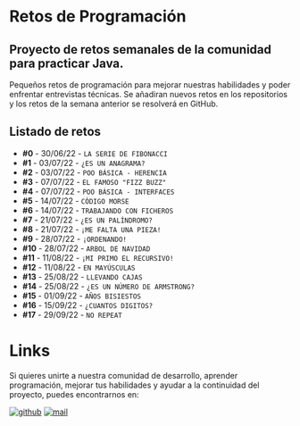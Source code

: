 # Retos de Programación

## Proyecto de retos semanales de la comunidad para practicar Java.

Pequeños retos de programación para mejorar nuestras habilidades y poder enfrentar entrevistas técnicas. Se añadiran nuevos retos en los repositorios y los retos de la semana anterior se resolverá en GitHub.

## Listado de retos

* **#0**  - 30/06/22 - `LA SERIE DE FIBONACCI`
* **#1**  - 03/07/22 - `¿ES UN ANAGRAMA?`
* **#2**  - 03/07/22 - `POO BÁSICA - HERENCIA`
* **#3**  - 07/07/22 - `EL FAMOSO "FIZZ BUZZ"`
* **#4**  - 07/07/22 - `POO BÁSICA - INTERFACES`
* **#5**  - 14/07/22 - `CÓDIGO MORSE`
* **#6**  - 14/07/22 - `TRABAJANDO CON FICHEROS`
* **#7**  - 21/07/22 - `¿ES UN PALÍNDROMO?`
* **#8**  - 21/07/22 - `¡ME FALTA UNA PIEZA!`
* **#9**  - 28/07/22 - `¡ORDENANDO!`
* **#10** - 28/07/22 - `ARBOL DE NAVIDAD`
* **#11** - 11/08/22 - `¡MI PRIMO EL RECURSIVO!`
* **#12** - 11/08/22 - `EN MAYÚSCULAS`
* **#13** - 25/08/22 - `LLEVANDO CAJAS`
* **#14** - 25/08/22 - `¿ES UN NÚMERO DE ARMSTRONG?`
* **#15** - 01/09/22 - `AÑOS BISIESTOS`
* **#16** - 15/09/22 - `¿CUANTOS DIGITOS?`
* **#17** - 29/09/22 - `NO REPEAT`

# Links

Si quieres unirte a nuestra comunidad de desarrollo, aprender programación, mejorar tus habilidades y ayudar a la continuidad del proyecto, puedes encontrarnos en:

[![github](https://user-images.githubusercontent.com/107611682/177045555-1c65a1d0-d637-4025-be08-1198c4b6f8af.png)](https://github.com/codigoRonin)
[![mail](https://user-images.githubusercontent.com/107611682/177038913-61456b11-f273-4fdd-8909-89dd86710418.jpg)](mailto:codigoronin@gmail.com)

